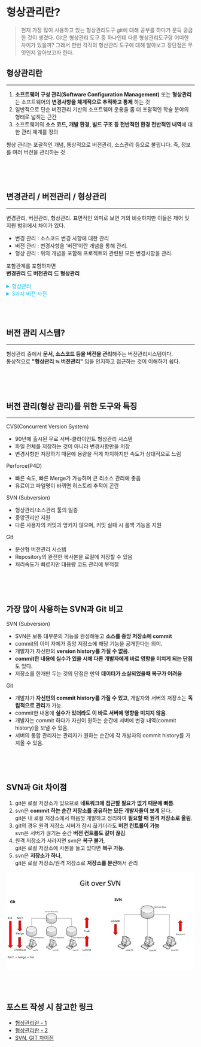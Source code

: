 # 형상관리란?

> 현재 가장 많이 사용하고 있는 형상관리도구 git에 대해 공부를 하다가 문득 궁금한 것이 생겼다.
> Git은 형상관리 도구 중 하나인데 다른 형상관리도구랑 어떠한 차이가 있을까?
> 그래서 한번 각각의 형산관리 도구에 대해 알아보고 장단점은 무엇인지 알아보고자 한다.

## 형상관리란
***
1. **소프트웨어 구성 관리(Software Configuration Management)** 또는 **형상관리**는 소프트웨어의 **변경사항을 체계적으로 추적하고 통제** 하는 것  
2. 일반적으로 단순 버전관리 기반의 소프트웨어 운용을 좀 더 포괄적인 학술 분야의 형태로 넓히는 근간  
3. 소프트웨어의 **소스 코드, 개발 환경, 빌드 구조 등 전반적인 환경 전반적인 내역**에 대한 관리 체계를 정의

형상 관리는 포괄적인 개념, 통상적으로 버전관리, 소스관리 등으로 불립니다. 즉, 정보를 여러 버전을 관리하는 것

<div style="height: 50px;"></div>

## 변경관리 / 버전관리 / 형상관리
***
변경관리, 버전관리, 형상관리. 표면적인 의미로 보면 거의 비슷하지만 이들은 제어 및 지원 범위에서 차이가 있다.
- 변경 관리 : 소스코드 변경 사항에 대한 관리  
- 버전 관리 : 변경사항을 ‘버전’이란 개념을 통해 관리.
- 형상 관리 : 위의 개념을 포함해 프로젝트와 관련된 모든 변경사항을 관리.

포함관계를 포함하자면  
**변경관리 ⊆ 버전관리 ⊆ 형상관리**
<details>
    <summary style="color: deepskyblue">형상관리</summary>
    <img src="/img/posts/형상관리/형상관리란.png">
</details>
<details>
    <summary style="color: deepskyblue">3가지 버전 사진</summary>
    <img src="/img/posts/형상관리/3가지_관리_사진.jpg">
</details>

<div style="height: 50px;"></div>

## 버전 관리 시스템?
***
형상관리 중에서 **문서, 소스코드 등을 버전을 관리**해주는 버전관리시스템이다.  
통상적으로 **"형상관리 ≒ 버전관리"** 임을 인지하고 접근하는 것이 이해하기 쉽다.  

<div style="height: 50px;"></div>

## 버전 관리(형상 관리)를 위한 도구와 특징
***
CVS(Concurrent Version System)
- 90년에 출시된 무료 서버-클라이언트 형상관리 시스템
- 파일 전체를 저장하는 것이 아니라 변경사항만을 저장
- 변경사항만 저장하기 때문에 용량을 적게 차지하지만 속도가 상대적으로 느림

Perforce(P4D)
- 빠른 속도, 빠른 Merge가 가능하며 큰 리소스 관리에 좋음
- 유료이고 파일명이 바뀌면 히스토리 추적이 곤란

SVN (Subversion)
- 형상관리/소스관리 툴의 일종
- 중앙관리만 지원
- 다른 사용자의 커밋과 엉키지 않으며, 커밋 실패 시 롤백 기능을 지원

Git
- 분산형 버전관리 시스템
- Repository의 완전한 복사본을 로컬에 저장할 수 있음
- 처리속도가 빠르지만 대용량 코드 관리에 부적절


<div style="height: 50px;"></div>

## 가장 많이 사용하는 SVN과 Git 비교
SVN (Subversion)
- SVN은 보통 대부분의 기능을 완성해놓고 **소스를 중앙 저장소에 commit**
- commit의 이미 자체가 중앙 저장소에 해당 기능을 공개한다는 의미.
- 개발자가 자신만의 **version history를 가질 수 없음**.
- **commit한 내용에 실수가 있을 시에 다른 개발자에게 바로 영향을 미치게 되는 단점**도 있다.
- 저장소를 한개만 두는 것의 단점은 만약 **데이터가 소실되었을때 복구가 어려움**

Git
- 개발자가 **자신만의 commit history를 가질 수 있고**, 개발자와 서버의 저장소는 **독립적으로 관리**가 가능.
- commit한 내용에 **실수가 있더라도 이 바로 서버에 영향을 미치지 않음**.
- 개발자는 commit 하다가 자신이 원하는 순간에 서버에 변경 내역(commit history)을 보낼 수 있음. 
- 서버의 통합 관리자는 관리자가 원하는 순간에 각 개발자의 commit history를 가져올 수 있음.

<div style="height: 50px;"></div>

## SVN과 Git 차이점
1. git은 로컬 저장소가 있으므로 **네트워크에 접근할 필요가 없기 때문에 빠름**.
2. svn은 **commit 하는 순간 저장소를 공유하는 모든 개발자들이 보게** 된다. <br>git은 내 로컬 저장소에서 마음껏 개발하고 정리하여 **필요할 때 원격 저장소로 올림**.
3. git의 경우 원격 저장소 서버가 잠시 끊기더라도 **버전 컨트롤이 가능** <br>svn은 서버가 끊기는 순간 **버전 컨트롤도 같이 끊김**.
4. 원격 저장소가 사라지면 svn은 **복구 불가**,<br>git은 로컬 저장소에 사본을 들고 있다면 **복구 가능**.
5. svn은 **저장소가 하나**,<br>git은 로컬 저장소/원격 저장소로 **저장소를 분산**해서 관리  

<img src="/img/posts/형상관리/git_svn.jpg">
<div style="height: 50px;"></div>

## 포스트 작성 시 참고한 링크
- [형상관리란 - 1](https://kurukurucoding.tistory.com/68)
- [형상관리란 - 2](https://sujinnaljin.medium.com/software-engineering-%ED%98%95%EC%83%81-%EA%B4%80%EB%A6%AC%EC%97%90-%EB%8C%80%ED%95%98%EC%97%AC-932d14f6f341)
- [SVN, GIT 차이점](https://s-yeonjuu.tistory.com/53)


